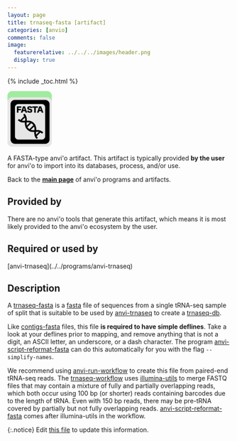 ```yaml
---
layout: page
title: trnaseq-fasta [artifact]
categories: [anvio]
comments: false
image:
  featurerelative: ../../../images/header.png
  display: true
---
```



{% include _toc.html %}


<img src="../../images/icons/FASTA.png" alt="FASTA" style="width:100px; border:none" />

A FASTA-type anvi'o artifact. This artifact is typically provided **by the user** for anvi'o to import into its databases, process, and/or use.

Back to the **[main page](../../)** of anvi'o programs and artifacts.

## Provided by


There are no anvi'o tools that generate this artifact, which means it is most likely provided to the anvi'o ecosystem by the user.


## Required or used by


<p style="text-align: left" markdown="1"><span class="artifact-r">[anvi-trnaseq](../../programs/anvi-trnaseq)</span></p>


## Description

A <span class="artifact-n">[trnaseq-fasta](/software/anvio/help/main/artifacts/trnaseq-fasta)</span> is a <span class="artifact-n">[fasta](/software/anvio/help/main/artifacts/fasta)</span> file of sequences from a single tRNA-seq sample of split that is suitable to be used by <span class="artifact-n">[anvi-trnaseq](/software/anvio/help/main/programs/anvi-trnaseq)</span> to create a <span class="artifact-n">[trnaseq-db](/software/anvio/help/main/artifacts/trnaseq-db)</span>.

Like <span class="artifact-n">[contigs-fasta](/software/anvio/help/main/artifacts/contigs-fasta)</span> files, this file **is required to have simple deflines**. Take a look at your deflines prior to mapping, and remove anything that is not a digit, an ASCII letter, an underscore, or a dash character. The program <span class="artifact-n">[anvi-script-reformat-fasta](/software/anvio/help/main/programs/anvi-script-reformat-fasta)</span> can do this automatically for you with the flag `--simplify-names`.

We recommend using <span class="artifact-n">[anvi-run-workflow](/software/anvio/help/main/programs/anvi-run-workflow)</span> to create this file from paired-end tRNA-seq reads. The <span class="artifact-n">[trnaseq-workflow](/software/anvio/help/main/artifacts/trnaseq-workflow)</span> uses [illumina-utils](https://github.com/merenlab/illumina-utils) to merge FASTQ files that may contain a mixture of fully and partially overlapping reads, which both occur using 100 bp (or shorter) reads containing barcodes due to the length of tRNA. Even with 150 bp reads, there may be pre-tRNA covered by partially but not fully overlapping reads. <span class="artifact-n">[anvi-script-reformat-fasta](/software/anvio/help/main/programs/anvi-script-reformat-fasta)</span> comes after illumina-utils in the workflow.


{:.notice}
Edit [this file](https://github.com/merenlab/anvio/tree/master/anvio/docs/artifacts/trnaseq-fasta.md) to update this information.

